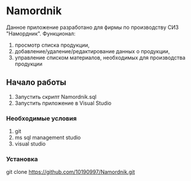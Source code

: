 # Namordnik

Данное приложение разработано для фирмы по производству СИЗ "Намордник".
Функционал:
1. просмотр списка продукции,
2. добавление/удаление/редактирование данных о продукции,
3. управление списком материалов, необходимых для производства продукции

## Начало работы
1. Запустить скрипт Namordnik.sql
2. Запустить приложение в Visual Studio

### Необходимые условия
1. git
2. ms sql management studio
3. visual studio

### Установка
git clone https://github.com/10190997/Namordnik.git
